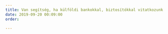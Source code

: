 ```yaml
---
title: Van segítség, ha külföldi bankokkal, biztosítókkal vitatkozunk
date: 2019-09-20 00:09:00
order: 

---
```

